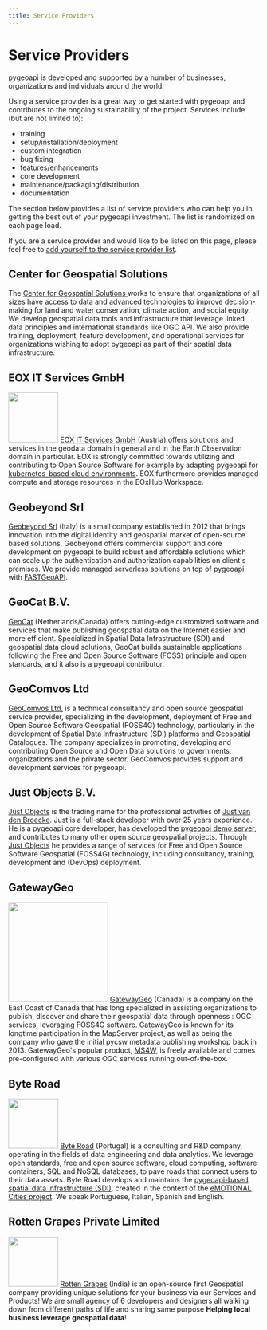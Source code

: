 ```yaml
---
title: Service Providers
---
```


# Service Providers

pygeoapi is developed and supported by a number of businesses, organizations and individuals around the world.

Using a service provider is a great way to get started with pygeoapi and contributes to the ongoing sustainability of the project.  Services include (but are not limited to):

- training
- setup/installation/deployment
- custom integration
- bug fixing
- features/enhancements
- core development
- maintenance/packaging/distribution
- documentation

The section below provides a list of service providers who can help you in getting the best out of your pygeoapi investment.  The list is randomized on each page load.

If you are a service provider and would like to be listed on this page, please feel free to [add yourself to the service provider list](https://github.com/geopython/pygeoapi.io/blob/master/docs/community/service-providers/index.md).

<div id="service-provider-list">

  <div class="service-provider">
    <h2>Center for Geospatial Solutions</h2>
    <p>
      <span>The <a href="https://www.lincolninst.edu/center-geospatial-solutions">Center for Geospatial Solutions </a> works to ensure that organizations of all sizes have access to data and advanced technologies to improve decision-making for land and water conservation, climate action, and social equity. We develop geospatial data tools and infrastructure that leverage linked data principles and international standards like OGC API. We also provide training, deployment, feature development, and operational services for organizations wishing to adopt pygeoapi as part of their spatial data infrastructure.</span>
    </p>
  </div>

  <div class="service-provider">
    <h2>EOX IT Services GmbH</h2>
    <p>
      <span><a href="https://eox.at"><img width="100" src="https://eox.at/EOX_Logo.svg"/></a></span>
      <span><a href="https://eox.at">EOX IT Services GmbH</a> (Austria) offers solutions and services in the geodata domain in general and in the Earth Observation domain in particular. EOX is strongly committed towards utilizing and contributing to Open Source Software for example by adapting pygeoapi for <a href="https://github.com/eurodatacube/pygeoapi-kubernetes-papermill">kubernetes-based cloud environments</a>. EOX furthermore provides managed compute and storage resources in the EOxHub Workspace.</span>
    </p>
  </div>

  <div class="service-provider">
    <h2>Geobeyond Srl</h2>
    <p>
      <span><a href="http://www.geobeyond.it">Geobeyond Srl</a> (Italy) is a small company established in 2012 that brings innovation into the digital identity and geospatial market of open-source based solutions. Geobeyond offers commercial support and core development on pygeoapi to build robust and affordable solutions which can scale up the authentication and authorization capabilities on client's premises. We provide managed serverless solutions on top of pygeoapi with <a href="https://github.com/geobeyond/fastgeoapi">FASTGeoAPI</a>.</span>
    </p>
  </div>

  <div class="service-provider">
    <h2>GeoCat B.V.</h2>
    <p>
      <span><a href="https://geocat.net">GeoCat</a> (Netherlands/Canada) offers cutting-edge customized software and services that make publishing geospatial data on the Internet easier and more efficient. Specialized in Spatial Data Infrastructure (SDI) and geospatial data cloud solutions, GeoCat builds sustainable applications following the Free and Open Source Software (FOSS) principle and open standards, and it also is a pygeoapi contributor.</span>
    </p>
  </div>

  <div class="service-provider">
    <h2>GeoComvos Ltd</h2>
    <p>
      <span><a href="http://geocomvos.com">GeoComvos Ltd.</a> is a technical consultancy and open source geospatial service provider, specializing in the development, deployment of Free and Open Source Software Geospatial (FOSS4G) technology, particularly in the development of Spatial Data Infrastructure (SDI) platforms and Geospatial Catalogues. The company specializes in promoting, developing and contributing Open Source and Open Data solutions to governments, organizations and the private sector. GeoComvos provides support and development services for pygeoapi.</span>
    </p>
  </div>

  <div class="service-provider">
    <h2>Just Objects B.V.</h2>
    <p>
      <span><a href="https://justobjects.nl">Just Objects</a> is the trading name for the professional activities of <a href="https://github.com/justb4">Just van den Broecke</a>. 
         Just is a full-stack developer with over 25 years experience.
       He is a pygeoapi core developer, has developed the <a href="https://demo.pygeoapi.io">pygeoapi demo server</a>, and contributes to many other open source geospatial projects. 
        Through <a href="https://justobjects.nl">Just Objects</a> he provides a range of services for Free and Open Source Software Geospatial (FOSS4G) technology, including consultancy, training, development and (DevOps) deployment.</span>
    </p>
  </div>
  
  <div class="service-provider">
    <h2>GatewayGeo</h2>
    <p>
      <span><a href="https://gatewaygeomatics.com/"><img width="200" src="https://gatewaygeomatics.com/images/gatewaygeo-logo.png"/></a></span>
      <span><a href="https://gatewaygeomatics.com/">GatewayGeo</a> (Canada) is a company on the East Coast of Canada that has long specialized in assisting organizations to publish, discover and share their geospatial data through openness : OGC services, leveraging FOSS4G software.  GatewayGeo is known for its longtime participation in the MapServer project, as well as being the company who gave the initial pycsw metadata publishing workshop back in 2013.  GatewayGeo's popular product, <a href="https://ms4w.com">MS4W</a>, is freely available and comes pre-configured with various OGC services running out-of-the-box.</span>
    </p>
  </div>  

  <div class="service-provider">
    <h2>Byte Road</h2>
    <p>
      <span><a href="https://byteroad.net/"><img width="100" src="https://byteroad.net/assets/img/BR_02.png"/></a></span>
      <span><a href="https://byteroad.net/">Byte Road</a> (Portugal) is a consulting and R&D company, operating in the fields of data engineering and data analytics. We leverage open standards, free and open source software, cloud computing, software containers, SQL and NoSQL databases, to pave roads that connect users to their data assets. 
      Byte Road develops and maintains the <a href="https://emotional.byteroad.net/">pygeoapi-based spatial data infrastructure (SDI)</a>, created in the context of the <a href="https://emotionalcities-h2020.eu/">eMOTIONAL Cities project</a>. We speak Portuguese, Italian, Spanish and English.
    </p>
  </div>

  <div class="service-provider">
    <h2>Rotten Grapes Private Limited</h2>
    <p>
      <span><a href="https://rottengrapes.tech/"><img width="100" src="https://rottengrapes.tech/wp-content/uploads/2023/10/cropped-f1ec4ad3-c77e-407a-8829-4746de037892-removebg-preview.png"/></a></span>
      <span><a href="https://rottengrapes.tech/">Rotten Grapes</a> (India) is an open-source first Geospatial company providing unique solutions for your business via our Services and Products! We are small agency of 6 developers and designers all walking down from different paths of life and sharing same purpose <b> Helping local business leverage geospatial data</b>! 
    </p>
  </div>
</div>


<script>

// shuffle divs randomly
// from https://stackoverflow.com/a/43980082 (2022-01-15)

function shuffle() {
  var container = document.getElementById("service-provider-list");
  var elementsArray = Array.prototype.slice.call(container.getElementsByClassName("service-provider"));
  elementsArray.forEach(function(element){
    container.removeChild(element);
  })
  shuffleArray(elementsArray);
  elementsArray.forEach(function(element){
    container.appendChild(element);
  })
}

function shuffleArray(array) {
    for (var i = array.length - 1; i > 0; i--) {
        var j = Math.floor(Math.random() * (i + 1));
        var temp = array[i];
        array[i] = array[j];
        array[j] = temp;
    }
    return array;
}

shuffle();
</script>
